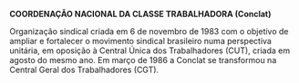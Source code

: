 **COORDENAÇÃO NACIONAL DA CLASSE TRABALHADORA (Conclat)**

Organização sindical criada em 6 de novembro de 1983 com o objetivo de
ampliar e fortalecer o movimento sindical brasileiro numa perspectiva
unitária, em oposição à Central Única dos Trabalhadores (CUT), criada em
agosto do mesmo ano. Em março de 1986 a Conclat se transformou na
Central Geral dos Trabalhadores (CGT).

